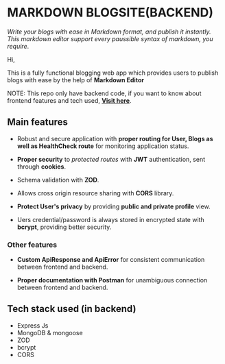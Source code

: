 # MARKDOWN BLOGSITE(BACKEND)

*Write your blogs with ease in Markdown format, and publish it instantly.
This markdown editor support every paussible syntax of markdown, you require*.


Hi,

 This is a fully functional blogging web app which provides users to publish blogs with ease by the help of **Markdown Editor**

NOTE:  This repo only have backend code, if you want to know about frontend features and tech used, **[Visit here](https://github.com/udontneedtoknow787/blogsite-frontend)**.

## Main features

- Robust and secure application with **proper routing for User, Blogs as well as HealthCheck route** for monitoring application status.

- **Proper security** to *protected routes* with **JWT** authentication, sent through **cookies**.

- Schema validation with **ZOD**.

- Allows cross origin resource sharing with **CORS** library.

- **Protect User's privacy** by providing **public and private profile** view.

- Uers credential/password is always stored in encrypted state with **bcrypt**, providing better security.


### Other features


- **Custom ApiResponse and ApiError** for consistent communication between frontend and backend.

- **Proper documentation with Postman** for unambiguous connection between frontend and backend.


## Tech stack used (in backend)

- Express Js
- MongoDB & mongoose
- ZOD
- bcrypt
- CORS